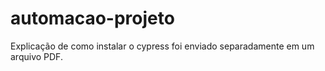# automacao-projeto

Explicação de como instalar o cypress foi enviado separadamente em um arquivo PDF.
